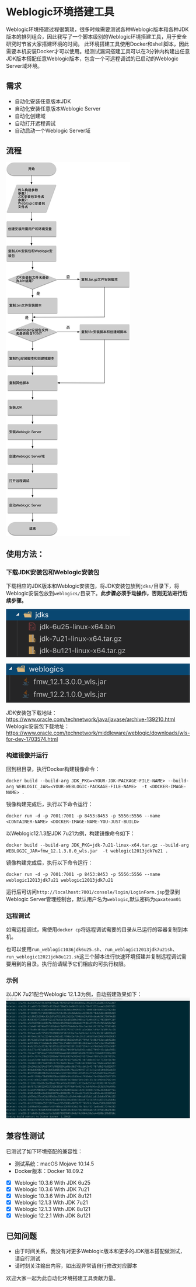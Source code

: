 # Weblogic环境搭建工具

Weblogic环境搭建过程很繁琐，很多时候需要测试各种Weblogic版本和各种JDK版本的排列组合，因此我写了一个脚本级别的Weblogic环境搭建工具，用于安全研究时节省大家搭建环境的时间。
此环境搭建工具使用Docker和shell脚本，因此需要本机安装Docker才可以使用。经测试漏洞搭建工具可以在3分钟内构建出任意JDK版本搭配任意Weblogic版本，包含一个可远程调试的已启动的Weblogic Server域环境。

## 需求
- 自动化安装任意版本JDK
- 自动化安装任意版本Weblogic Server
- 自动化创建域
- 自动打开远程调试
- 自动启动一个Weblogic Server域

## 流程

![](./images/2019-08-01-21-05-32.png)

## 使用方法：

### 下载JDK安装包和Weblogic安装包

下载相应的JDK版本和Weblogic安装包，将JDK安装包放到`jdks/`目录下，将Weblogic安装包放到`weblogics/`目录下。**此步骤必须手动操作，否则无法进行后续步骤。**

![](./images/2019-08-01-16-34-18.png)

![](./images/2019-08-01-16-35-18.png)

JDK安装包下载地址：https://www.oracle.com/technetwork/java/javase/archive-139210.html
Weblogic安装包下载地址：https://www.oracle.com/technetwork/middleware/weblogic/downloads/wls-for-dev-1703574.html

### 构建镜像并运行

回到根目录，执行Docker构建镜像命令：

```plain text
docker build --build-arg JDK_PKG=<YOUR-JDK-PACKAGE-FILE-NAME> --build-arg WEBLOGIC_JAR=<YOUR-WEBLOGIC-PACKAGE-FILE-NAME>  -t <DOCKER-IMAGE-NAME> .
```
镜像构建完成后，执行以下命令运行：
```plain text
docker run -d -p 7001:7001 -p 8453:8453 -p 5556:5556 --name <CONTAINER-NAME> <DOCKER-IMAGE-NAME-YOU-JUST-BUILD>
```

以Weblogic12.1.3配JDK 7u21为例，构建镜像命令如下：
```plain text
docker build --build-arg JDK_PKG=jdk-7u21-linux-x64.tar.gz --build-arg WEBLOGIC_JAR=fmw_12.1.3.0.0_wls.jar  -t weblogic12013jdk7u21 .
```
镜像构建完成后，执行以下命令运行：
```plain text
docker run -d -p 7001:7001 -p 8453:8453 -p 5556:5556 --name weblogic12013jdk7u21 weblogic12013jdk7u21
```

运行后可访问`http://localhost:7001/console/login/LoginForm.jsp`登录到Weblogic Server管理控制台，默认用户名为`weblogic`,默认密码为`qaxateam01`

### 远程调试

如需远程调试，需使用`docker cp`将远程调试需要的目录从已运行的容器复制到本机。

也可以使用`run_weblogic1036jdk6u25.sh`、`run_weblogic12013jdk7u21sh`、`run_weblogic12021jdk8u121.sh`这三个脚本进行快速环境搭建并复制远程调试需要用到的目录。执行前请赋予它们相应的可执行权限。

### 示例
以JDK 7u21配合Weblogic 12.1.3为例，自动搭建效果如下：
![](./images/weblogic_env.gif)

## 兼容性测试
已测试了如下环境搭配的兼容性：

- 测试系统：macOS Mojave 10.14.5
- Docker版本：Docker 18.09.2

- [x] Weblogic 10.3.6 With JDK 6u25
- [x] Weblogic 10.3.6 With JDK 7u21
- [x] Weblogic 10.3.6 With JDK 8u121
- [x] Weblogic 12.1.3 With JDK 7u21
- [x] Weblogic 12.1.3 With JDK 8u121
- [x] Weblogic 12.2.1 With JDK 8u121

## 已知问题

- 由于时间关系，我没有对更多Weblogic版本和更多的JDK版本搭配做测试，请自行测试
- 请时刻关注输出内容，如出现异常请自行修改对应脚本

欢迎大家一起为此自动化环境搭建工具贡献力量。

